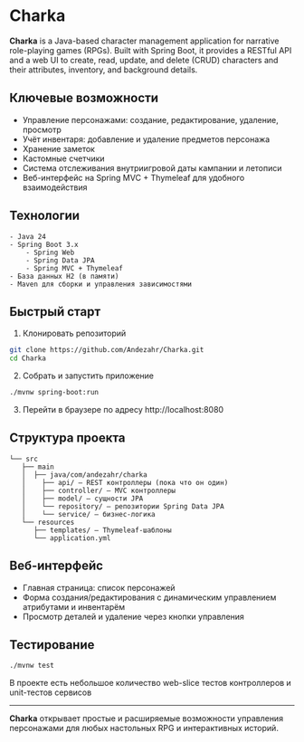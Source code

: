# Charka

**Charka** is a Java-based character management application for narrative role-playing games (RPGs). Built with Spring Boot, it provides a RESTful API and a web UI to create, read, update, and delete (CRUD) characters and their attributes, inventory, and background details.

## Ключевые возможности

- Управление персонажами: создание, редактирование, удаление, просмотр
- Учёт инвентаря: добавление и удаление предметов персонажа
- Хранение заметок
- Кастомные счетчики
- Система отслеживания внутриигровой даты кампании и летописи
- Веб-интерфейс на Spring MVC + Thymeleaf для удобного взаимодействия


## Технологии

```
- Java 24
- Spring Boot 3.x
    - Spring Web
    - Spring Data JPA
    - Spring MVC + Thymeleaf
- База данных H2 (в памяти)
- Maven для сборки и управления зависимостями
```

## Быстрый старт

1. Клонировать репозиторий

```bash
git clone https://github.com/Andezahr/Charka.git
cd Charka
```

2. Собрать и запустить приложение

```bash
./mvnw spring-boot:run
```

3. Перейти в браузере по адресу
http://localhost:8080

## Структура проекта

```
└── src
   ├── main
   │  ├── java/com/andezahr/charka
   │    ├── api/ — REST контроллеры (пока что он один)
   │    ├── controller/ — MVC контроллеры
   │    ├── model/ — сущности JPA
   │    └── repository/ — репозитории Spring Data JPA
   │    └── service/ — бизнес-логика
   └── resources
      ├── templates/ — Thymeleaf-шаблоны
      └── application.yml
```

## Веб-интерфейс

- Главная страница: список персонажей
- Форма создания/редактирования с динамическим управлением атрибутами и инвентарём
- Просмотр деталей и удаление через кнопки управления


## Тестирование

```bash
./mvnw test
```

В проекте есть небольшое количество web-slice тестов контроллеров и unit-тестов сервисов 


---
**Charka** открывает простые и расширяемые возможности управления персонажами для любых настольных RPG и интерактивных историй.
